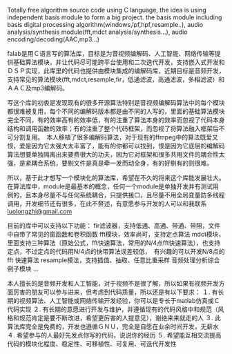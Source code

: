 Totally free algorithm source code using C language, the idea is using independent basis module to form a big project. the basis module including basis digital processing algorithm(windows,lpf,hpf,resample..), audio analysis/synthesis module(fft,mdct analysis/synthesis...), audio encoding/decoding(AAC,mp3...)

falab是用Ｃ语言写的算法库，目标是为音视频编解码、人工智能、网络传输等提供基础算法模块，并让代码尽可能跨平台使用和二次迭代开发，支持嵌入式开发和ＤＳＰ实现，此库里的代码也提供由模块集成的编解码库，近期目标是音频开发，支持常见的算法模块(fft,mdct,resample,fir，低通滤波，高通滤波，多相滤波）和ＡＡＣ及mp3编解码。

写这个库的初衷是发现现有的很多开源算法特别是音视频编解码算法中的每个模块都很难被复用，每个不同的编解码版本都是由不同的人写的，里面的基础算法模块完全不同，有的效率高有的效率低，有的注重了算法本身的效率而忽视了代码本身结构和调用函数的效率；有的注重了整个代码框架，而忽视了将算法融入框架后不可分割复用。　本人移植了很多编解码算法，对于现有的ffmpeg中的算法既爱又恨，爱是因为它太强大太丰富了，能有的你都可以找到，恨是因为它底层的编解码算法想要单独隔离出来要费很大的功夫，因为它对框架和很多共用文件的耦合性太强，是紧耦合系统，要剔文件是真是牵一发而动全身，有的好剔有的则很难。

所以，基于此才想写一个模块化的算法库，希望在不久的将来这个库能发展壮大。　在算法库中，module是最基本的概念，任何一个module是单独开发并有测试用例的，且本身尽量不与任何系统耦合，只提供接口，且尽量不用全局变量防多线程调用，开发细节还有很多，在此不赘述，有意愿参与开发的人可以和我联系 luolongzhi@gmail.com

目前的库中可以支持以下功能：
fir滤波器，支持低通、高通、带通、带阻，文件中自带了常见的窗函数和卷积函数
fft模块，效率尚可，支持定点算法
mdct模块，里面支持三种算法（原始公式，fft快速算法，常用的N/4点fft快速算法），也支持定点，不过定点的代码用N/4点的快带算法误差较低，　有兴趣的可以开发N/8点的fft 快速算法
resample模法，支持插值、抽取、任意比重采样
音频处理分析综合例子模块
...


本人擅长的是音频开发和人工智能，对于视频不是很了解，所以如果有视频开发方面厉害的朋友可以参与进来，但考虑到代码质量，所以还是有以下要求：
１. 有长期的视频算法、人工智能或网络传输开发经验，你可以是专长于matlab仿真或Ｃ代码实现
２. 有长期的意愿进行开发与维护，并遵循现有的代码风格中和规范（风格和规范肯定是要不断改进，希望更厉害的人提意见），谢绝来来就走的人
３. 此算法库完全是免费的，开发也遵循ＧＮＵ，完全是自愿在业余时间开发，无薪水
４. 希望参与的人最好先发点你写的代码，说说你的经历
５. 希望能互相交流提高代码的模块化程度、稳定性、可移植性、可复用、可迭代开发性
